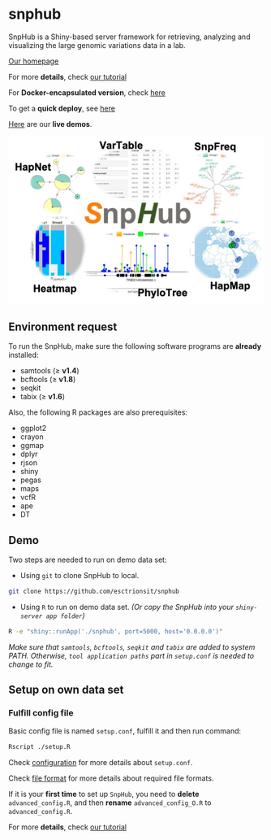 # snphub

SnpHub is a Shiny-based server framework for retrieving, analyzing and visualizing the large genomic variations data in a lab.

[Our homepage](http://guoweilong.github.io/SnpHub/)

For more **details**, check [our tutorial](https://esctrionsit.github.io/snphub_tutorial/)

For **Docker-encapsulated version**, check [here](https://github.com/esctrionsit/snphub4docker)

To get a **quick deploy**, see [here](https://esctrionsit.github.io/snphub_tutorial/content/Setup/quick_deploy.html)

[Here](http://wheat.cau.edu.cn/Wheat_SnpHub_Portal/) are our **live demos**.

![](SnpHub.jpg)

## Environment request

To run the SnpHub, make sure the following software programs are **already** installed:
- samtools (≥ **v1.4**)
- bcftools (≥ **v1.8**)
- seqkit
- tabix (≥ **v1.6**)

Also, the following R packages are also prerequisites:
- ggplot2
- crayon
- ggmap
- dplyr
- rjson
- shiny
- pegas
- maps
- vcfR
- ape
- DT

## Demo

Two steps are needed to run on demo data set:

- Using `git` to clone SnpHub to local.
```sh
git clone https://github.com/esctrionsit/snphub
```

- Using `R` to run on demo data set. *(Or copy the SnpHub into your `shiny-server app folder`)*
```sh
R -e "shiny::runApp('./snphub', port=5000, host='0.0.0.0')"
```

*Make sure that `samtools`, `bcftools`, `seqkit` and `tabix` are added to system PATH. Otherwise, `tool application paths` part in `setup.conf` is needed to change to fit.*

## Setup on own data set

### Fulfill config file

Basic config file is named `setup.conf`, fulfill it and then run command:

``` sh
Rscript ./setup.R
```

Check [configuration](https://esctrionsit.github.io/snphub_tutorial/content/Setup/configuration.html) for more details about `setup.conf`.

Check [file format](https://esctrionsit.github.io/snphub_tutorial/content/Setup/file-formats.html) for more details about required file formats.

If it is your **first time** to set up `SnpHub`, you need to **delete** `advanced_config.R`, and then **rename** `advanced_config_O.R` to `advanced_config.R`.

For more **details**, check [our tutorial](https://esctrionsit.github.io/snphub_tutorial/)